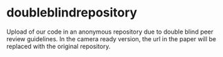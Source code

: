 # doubleblindrepository
Upload of our code in an anonymous repository due to double blind peer review guidelines.
In the camera ready version, the url in the paper will be replaced with the original repository.
